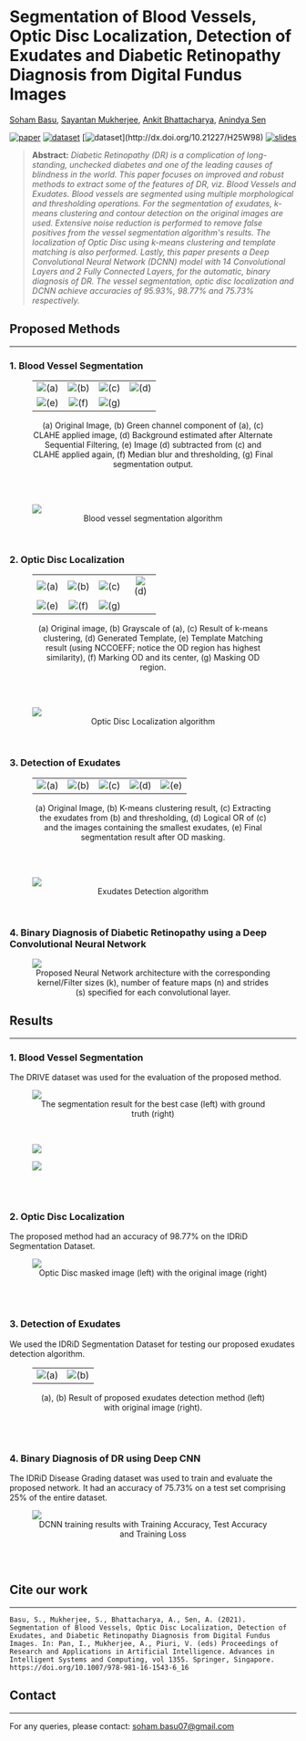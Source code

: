 <h1> Segmentation of Blood Vessels, Optic Disc Localization, Detection of Exudates and Diabetic Retinopathy Diagnosis from Digital Fundus Images </h1>

[Soham Basu](https://scholar.google.com/citations?user=VFrBx88AAAAJ&hl=en), [Sayantan Mukherjee](https://orcid.org/0000-0001-9385-7369), [Ankit Bhattacharya](https://orcid.org/0000-0003-1434-7892), [Anindya Sen](https://scholar.google.com/citations?user=vA6hgasAAAAJ&hl=en)

[![paper](https://img.shields.io/badge/Springer-Full_Paper-blue)](https://doi.org/10.1007/978-981-16-1543-6_16) 
[![dataset](https://img.shields.io/badge/DRIVE-Dataset-red)](https://drive.grand-challenge.org/)
[![dataset](https://img.shields.io/badge/IDRiD-Dataset-rgb(255,20,212))](http://dx.doi.org/10.21227/H25W98)
[![slides](https://img.shields.io/badge/Presentation-Slides-yellow)](https://drive.google.com/file/d/1xo0QhifZ2juq-dHoke1nMhcgLlhQJKsj/view?usp=sharing)





> **Abstract:** *Diabetic Retinopathy (DR) is a complication of long-standing, unchecked diabetes and one of the leading causes of blindness in the world. This paper focuses on improved and robust methods to extract some of the features of DR, viz. Blood Vessels and Exudates. Blood vessels are segmented using multiple morphological and thresholding operations. For the segmentation of exudates, k-means clustering and contour detection on the original images are used. Extensive noise reduction is performed to remove false positives from the vessel segmentation algorithm's results. The localization of Optic Disc using k-means clustering and template matching is also performed. Lastly, this paper presents a Deep Convolutional Neural Network (DCNN) model with 14 Convolutional Layers and 2 Fully Connected Layers, for the automatic, binary diagnosis of DR. The vessel segmentation, optic disc localization and DCNN achieve accuracies of 95.93%, 98.77% and 75.73% respectively.*


<h2>Proposed Methods</h2>
<hr />

<!--
  ======================BLOOD VESSEL SEGMENTATION===========================
                          -->

<h3>1. Blood Vessel Segmentation</h3>

<figure>
<table>
  <tr >
    <td width=25% style="text-align:center;"><img src = "./figures/Figure_2a.png">(a) </td>
    <td width=25% style="text-align:center;"> <img src = "./figures/Figure_2b.png">(b) </td>
    <td width=25% style="text-align:center;"> <img src = "./figures/Figure_2c.png">(c) </td>
    <td width=25% style="text-align:center;"> <img src = "./figures/Figure_2d.png">(d) </td>
  </tr>
  <tr>  
    <td width=25% style="text-align:center;"> <img src = "./figures/Figure_2e.png">(e) </td>
    <td width=25% style="text-align:center;"> <img src = "./figures/Figure_2f.png">(f) </td>
    <td width=25% style="text-align:center;"> <img src = "./figures/Figure_2g.png">(g) </td>
  </tr>
</table>
<figcaption style="text-align:center;">(a) Original Image, (b) Green channel component of (a), (c) CLAHE applied image, (d) Background estimated after Alternate Sequential Filtering, (e) Image (d) subtracted from (c) and CLAHE applied again, (f) Median blur and thresholding, (g) Final segmentation output.</figcaption>
</figure>

<br><br>

<figure>
<img  style="background-color:rgba(255,255,255,0.2);" src = "./figures/Figure_3.png">
<figcaption style="text-align:center;">Blood vessel segmentation algorithm </figcaption>
</figure>

<br>

<!--
  =========================OPTIC DISC LOCALIZATION========================= 
                          -->
 

<h3>2. Optic Disc Localization</h3>

<figure>
<table>
  <tr >
    <td width=25% style="text-align:center;"> <img src = "./figures/Figure_4a.png">(a) </td>
    <td width=25% style="text-align:center;"> <img src = "./figures/Figure_4b.png">(b) </td>
    <td width=25% style="text-align:center;"> <img src = "./figures/Figure_4c.png">(c) </td>
    <td width=25% style="text-align:center;"> <img src = "./figures/Figure_4d.png"><br>(d) </td>
  </tr>
  <tr>  
    <td width=25% style="text-align:center;"> <img src = "./figures/Figure_4e.png">(e) </td>
    <td width=25% style="text-align:center;"> <img src = "./figures/Figure_4f.png">(f) </td>
    <td width=25% style="text-align:center;"> <img src = "./figures/Figure_4g.png">(g) </td>
  </tr>
</table>
<figcaption style="text-align:center;">(a) Original image, (b) Grayscale of (a), (c) Result of k-means clustering, (d) Generated Template, (e) Template Matching result (using NCCOEFF; notice the OD region has highest similarity), (f) Marking OD and its center, (g) Masking OD region. </figcaption>
</figure>

<br><br>

<figure>
<img  style="background-color:rgba(255,255,255,0.2);" src = "./figures/Figure_5.png">
<figcaption style="text-align:center;">Optic Disc Localization algorithm </figcaption>
</figure>

<br>


<!--
  ============================DETECTION OF EXUDATES=========================
                          -->

<h3>3. Detection of Exudates</h3>

<figure>
<table>
  <tr >
    <td width=20% style="text-align:center;"> <img src = "./figures/Figure_6a.png">(a) </td>
    <td width=20% style="text-align:center;"> <img src = "./figures/Figure_6b.png">(b) </td>
    <td width=20% style="text-align:center;"> <img src = "./figures/Figure_6c.png">(c) </td>
    <td width=20% style="text-align:center;"> <img src = "./figures/Figure_6d.png">(d) </td>
    <td width=20% style="text-align:center;"> <img src = "./figures/Figure_6e.png">(e) </td>
  </tr>
</table>
<figcaption style="text-align:center;">(a) Original Image, (b) K-means clustering result, (c) Extracting the exudates from (b) and thresholding, (d) Logical OR of (c) and the images containing the smallest exudates, (e) Final segmentation result after OD masking. </figcaption>
</figure>

<br><br>

<figure>
<img  style="background-color:rgba(255,255,255,0.2);" src = "./figures/Figure_7.png">
<figcaption style="text-align:center;">Exudates Detection algorithm </figcaption>
</figure>

<br>


<!--
  =================================DEEP CNN=================================
                          -->

<h3>4. Binary Diagnosis of Diabetic Retinopathy using a Deep Convolutional Neural Network</h3>

<figure>
<img  style="background-color:rgba(255,255,255,0.2);" src = "./figures/Figure_8.png">
<figcaption style="text-align:center;">Proposed Neural Network architecture with the corresponding kernel/Filter sizes (k), number of feature maps (n) and strides (s) specified for each convolutional layer.</figcaption>
</figure>



<!--
  ====================================RESULTS===============================
                          -->

<h2>Results </h2>
<hr />
<h3>1. Blood Vessel Segmentation</h3>

The DRIVE dataset was used for the evaluation of the proposed method.

<figure>
<img src = "./figures/Figure_9.png">
<figcaption style="text-align:center">The segmentation result for the best case (left) with ground truth (right)</figcaption>
</figure>
<br>

<figure>
<img src = "./figures/Table1.png">
<figcaption style="text-align:center"></figcaption>
</figure>

<figure>
<img src = "./figures/Table2.png">
<figcaption style="text-align:center"></figcaption>
</figure>
<br><br>


<h3>2. Optic Disc Localization</h3>

The proposed method had an accuracy of 98.77% on the IDRiD Segmentation Dataset.

<figure>
<img src = "./figures/Figure_10.png">
<figcaption style="text-align:center">Optic Disc masked image (left) with the original image (right)</figcaption>
</figure>
<br><br>

<h3>3. Detection of Exudates</h3>

We used the IDRiD Segmentation Dataset for testing our proposed exudates detection algorithm.

<figure>
<table>
  <tr>
    <td style="text-align:center;"> <img src = "./figures/Figure_11a.png">(a) </td>
    <td style="text-align:center;"> <img src = "./figures/Figure_11b.png">(b) </td>
  </tr>
</table>
<figcaption style="text-align:center">(a), (b) Result of proposed exudates detection method (left) with original
image (right).</figcaption>
</figure>
<br><br>

<h3>4. Binary Diagnosis of DR using Deep CNN</h3>

The IDRiD Disease Grading dataset was used to train and evaluate the proposed network. It had an accuracy of 75.73% on a test set comprising 25% of the entire dataset.

<figure>
<img src = "./figures/Figure_12.png">
<figcaption style="text-align:center">DCNN training results with Training Accuracy, Test Accuracy and Training Loss</figcaption>
</figure>
<br><br>


<h2>Cite our work</h2>
<hr />
    
    Basu, S., Mukherjee, S., Bhattacharya, A., Sen, A. (2021). Segmentation of Blood Vessels, Optic Disc Localization, Detection of Exudates, and Diabetic Retinopathy Diagnosis from Digital Fundus Images. In: Pan, I., Mukherjee, A., Piuri, V. (eds) Proceedings of Research and Applications in Artificial Intelligence. Advances in Intelligent Systems and Computing, vol 1355. Springer, Singapore. https://doi.org/10.1007/978-981-16-1543-6_16


<h2>Contact</h2><hr />
For any queries, please contact: <a href="mailto:soham.basu07@gmail.com">soham.basu07@gmail.com</a>